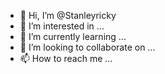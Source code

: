 - 👋 Hi, I’m @Stanleyricky
- 👀 I’m interested in ...
- 🌱 I’m currently learning ...
- 💞️ I’m looking to collaborate on ...
- 📫 How to reach me ...

<!---
Stanleyricky/Stanleyricky is a ✨ special ✨ repository because its `README.md` (this file) appears on your GitHub profile.
You can click the Preview link to take a look at your changes.
--->
